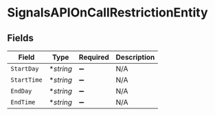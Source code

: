 # SignalsAPIOnCallRestrictionEntity


## Fields

| Field              | Type               | Required           | Description        |
| ------------------ | ------------------ | ------------------ | ------------------ |
| `StartDay`         | **string*          | :heavy_minus_sign: | N/A                |
| `StartTime`        | **string*          | :heavy_minus_sign: | N/A                |
| `EndDay`           | **string*          | :heavy_minus_sign: | N/A                |
| `EndTime`          | **string*          | :heavy_minus_sign: | N/A                |